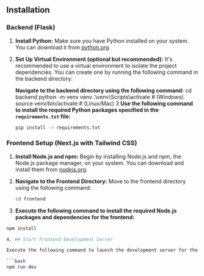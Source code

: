 





## Installation

### Backend (Flask)

1. **Install Python:**
   Make sure you have Python installed on your system. You can download it from [python.org](https://www.python.org/downloads/).

2. **Set Up Virtual Environment (optional but recommended):**
   It's recommended to use a virtual environment to isolate the project dependencies. You can create one by running the following command in the backend directory:

   **Navigate to the backend directory using the following command:**
   cd backend
   python -m venv venv
   .\venv\Scripts\activate  # (Windows)
   source venv/bin/activate  # (Linux/Mac)
3 **Use the following command to install the required Python packages specified in the `requirements.txt` file:**
    ```bash
    pip install -r requirements.txt
### Frontend Setup (Next.js with Tailwind CSS)

1. **Install Node.js and npm:**
   Begin by installing Node.js and npm, the Node.js package manager, on your system. You can download and install them from [nodejs.org](https://nodejs.org/).

2. **Navigate to the Frontend Directory:**
   Move to the frontend directory using the following command:

   ```bash
   cd frontend
3. **Execute the following command to install the required Node.js packages and dependencies for the frontend:**
```bash
npm install

4. ## Start Frontend Development Server

Execute the following command to launch the development server for the frontend:

```bash
npm run dev